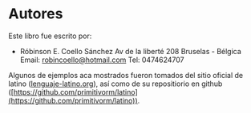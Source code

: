# Autores
Este libro fue escrito por:
* Róbinson E. Coello Sánchez
Av de la liberté 208
Bruselas - Bélgica
Email: robincoello@hotmail.com
Tel: 0474624707


Algunos de ejemplos aca mostrados fueron tomados del sitio oficial de latino ([lenguaje-latino.org](http://lenguaje-latino.org/)), así como de su repositiorio en github ([https://github.com/primitivorm/latino](https://github.com/primitivorm/latino)).
